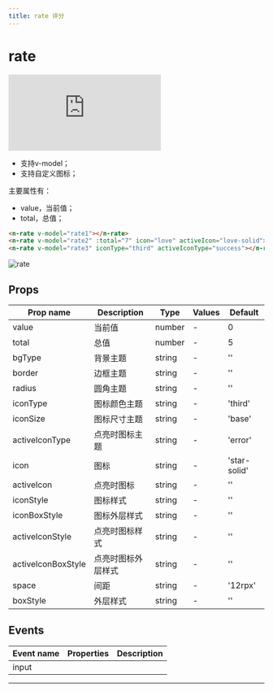 ```yaml
---
title: rate 评分
---
```


# rate

<div class="demo-box">
	<iframe scrolling="auto" frameborder="0" src="http://www.redou.vip/npro/#/pages/input/rate" class="demo-box-iframe"></iframe>
</div>

- 支持v-model；
- 支持自定义图标；

主要属性有：

- value，当前值；
- total，总值；

```html
<n-rate v-model="rate1"></n-rate>
<n-rate v-model="rate2" :total="7" icon="love" activeIcon="love-solid"></n-rate>
<n-rate v-model="rate3" iconType="third" activeIconType="success"></n-rate>
```

![rate](/img/coms/rate.jpg)

## Props

| Prop name          | Description | Type   | Values | Default      |
| ------------------ | ----------- | ------ | ------ | ------------ |
| value              |    当前值   | number | -      | 0            |
| total              |    总值    | number | -      | 5            |
| bgType             |    背景主题   | string | -      | ''           |
| border             |   边框主题  | string | -      | ''           |
| radius             |   圆角主题 | string | -      | ''           |
| iconType           |   图标颜色主题   | string | -      | 'third'      |
| iconSize           |  图标尺寸主题  | string | -      | 'base'       |
| activeIconType     |  点亮时图标主题  | string | -      | 'error'      |
| icon               |  图标   | string | -      | 'star-solid' |
| activeIcon         |  点亮时图标   | string | -      | ''           |
| iconStyle          |  图标样式    | string | -      | ''           |
| iconBoxStyle       |  图标外层样式   | string | -      | ''           |
| activeIconStyle    |  点亮时图标样式  | string | -      | ''           |
| activeIconBoxStyle |   点亮时图标外层样式 | string | -      | ''           |
| space              |  间距  | string | -      | '12rpx'      |
| boxStyle           |  外层样式  | string | -      | ''           |

## Events

| Event name | Properties | Description |
| ---------- | ---------- | ----------- |
| input      |            |

---
